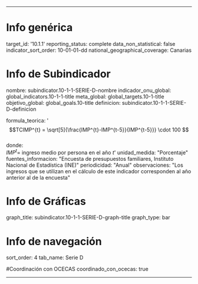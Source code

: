 ---

# Info genérica
target_id: '10.1.1'
reporting_status: complete
data_non_statistical: false
indicator_sort_order: 10-01-01-dd
national_geographical_coverage: Canarias

# Info de Subindicador
nombre: subindicator.10-1-1-SERIE-D-nombre
indicador_onu_global: global_indicators.10-1-1-title
meta_global: global_targets.10-1-title
objetivo_global: global_goals.10-title
definicion: subindicator.10-1-1-SERIE-D-definicion

formula_teorica: '$$TCIMP^{t} = \sqrt[5]{\frac{IMP^{t}-IMP^{t-5}}{IMP^{t-5}}} \cdot 100 $$<br>
donde: <br>
$IMP^{t} =$ ingreso medio por persona en el año $t$'
unidad_medida: "Porcentaje"
fuentes_informacion: "Encuesta de presupuestos familiares, Instituto Nacional de Estadística (INE)"
periodicidad: "Anual"
observaciones: "Los ingresos que se utilizan en el cálculo de este indicador corresponden al año anterior al de la encuesta"

# Info de Gráficas
graph_title: subindicator.10-1-1-SERIE-D-graph-title
graph_type: bar

# Info de navegación
sort_order: 4
tab_name: Serie D

#Coordinación con OCECAS
coordinado_con_ocecas: true

---